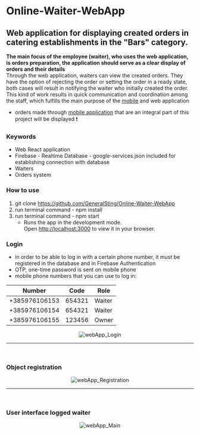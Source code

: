 # Online-Waiter-WebApp

## Web application for displaying created orders in catering establishments in the "Bars" category.

<b>The main focus of the employee (waiter), who uses the web application, is orders preparation, the application should serve as a clear display of orders and their details</b>
<br>
Through the web application, waiters can view the created orders. They have the option of rejecting the order or setting the order in a ready state, both cases will result in notifying the waiter who initially created the order. This kind of work results in quick communication and coordination among the staff, which fulfills the main purpose of the [mobile](https://github.com/GeneralSting/Online-Waiter-Android) and web application
  - orders made through [mobile application](https://github.com/GeneralSting/Online-Waiter-Android) that are an integral part of this project will be displayed ❗

### Keywords
* Web React application
* Firebase - Realtime Database - google-services.json included for establishing connection with database
* Waiters
* Orders system

### How to use
1. git clone https://github.com/GeneralSting/Online-Waiter-WebApp
2. run terminal command - npm install
3. run terminal command - npm start
   - Runs the app in the development mode.\
Open [http://localhost:3000](http://localhost:3000) to view it in your browser.

### Login

- in order to be able to log in with a certain phone number, it must be registered in the database and in Firebase Authentication
- OTP, one-time password is sent on mobile phone
- mobile phone numbers that you can use to log in:

| Number      | Code |  Role |
| ----------- | ----------- |----------|
| +385976106153      |654321| Waiter       |
| +385976106154   |654321| Waiter        |
| +385976106155   |123456| Owner       |


<div align="center">
  
![webApp_Login](https://github.com/GeneralSting/Online-Waiter-WebApp/assets/100438690/47d45241-2048-4a6b-90b8-1301d3ff0bc0)

</div>

<hr>
<br>

### Object registration

<div align="center">
  
![webApp_Registration](https://github.com/GeneralSting/Online-Waiter-WebApp/assets/100438690/df89ca14-ac27-4e5b-8f0c-1bc34a8d10e1)

</div>

<hr>
<br>

### User interface logged waiter

<div align="center">
  
![webApp_Main](https://github.com/GeneralSting/Online-Waiter-WebApp/assets/100438690/240fcbe5-a2ef-4fd8-8c98-accda920de0a)

</div>

